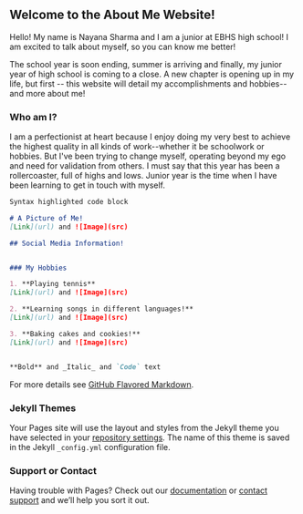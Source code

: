 ## Welcome to the About Me Website! 

Hello! My name is Nayana Sharma and I am a junior at EBHS high school! I am excited to talk about myself, so you can know me better!

The school year is soon ending, summer is arriving and finally, my junior year of  high school is coming to a close. A new chapter is opening up in my life, but first -- this website will detail my accomplishments and hobbies-- and more about me!
### Who am I?

I am a perfectionist at heart because I enjoy doing my very best to achieve the highest quality in all kinds of work--whether it be schoolwork or hobbies. But I've been trying to change myself, operating beyond my ego and need for validation from others. I must say that this year has been a rollercoaster, full of highs and lows. Junior year is the time when I have been learning to get in touch with myself.
```markdown
Syntax highlighted code block

# A Picture of Me!
[Link](url) and ![Image](src)

## Social Media Information!


### My Hobbies

1. **Playing tennis**
[Link](url) and ![Image](src)

2. **Learning songs in different languages!**
[Link](url) and ![Image](src)

3. **Baking cakes and cookies!**
[Link](url) and ![Image](src)


**Bold** and _Italic_ and `Code` text


```

For more details see [GitHub Flavored Markdown](https://guides.github.com/features/mastering-markdown/).

### Jekyll Themes

Your Pages site will use the layout and styles from the Jekyll theme you have selected in your [repository settings](https://github.com/2nsharma/About-Me/settings/pages). The name of this theme is saved in the Jekyll `_config.yml` configuration file.

### Support or Contact

Having trouble with Pages? Check out our [documentation](https://docs.github.com/categories/github-pages-basics/) or [contact support](https://support.github.com/contact) and we’ll help you sort it out.
